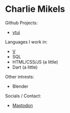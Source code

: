 # Charlie Mikels

Github Projects:
- [vtui](https://github.com/charliemikels/vtui)

Languages I work in:
- [V](https://github.com/vlang/v)
- SQL
- HTML/CSS/JS (a little)
- Dart (a little)

Other intrests:
- Blender

Socials / Contact:
- <a rel="me" href="https://toot.cafe/@Charlie">Mastodon</a>

